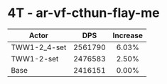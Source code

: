 # 4T - ar-vf-cthun-flay-me
| Actor | DPS | Increase |
|---|:---:|:---:|
|TWW1-2_4-set|2561790|6.03%|
|TWW1-2-set|2476583|2.50%|
|Base|2416151|0.00%|
